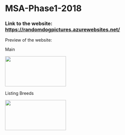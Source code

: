 # MSA-Phase1-2018
### Link to the website: https://randomdogpictures.azurewebsites.net/
<p>Preview of the website: </p>
<p>Main</p>
<img src="http://g.recordit.co/yzhz3LCdK1.gif" width="200" height="100" />
<p>Listing Breeds </p>
<img src="https://media.giphy.com/media/1BeEG1Yxkdsc6Bvk8G/giphy.gif" width="200" height="100" />
